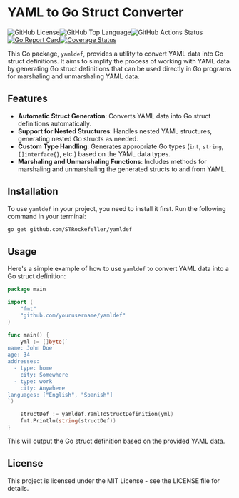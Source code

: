 # YAML to Go Struct Converter

![GitHub License](https://img.shields.io/github/license/STRockefeller/yamldef)![GitHub Top Language](https://img.shields.io/github/languages/top/STRockefeller/yamldef)![GitHub Actions Status](https://img.shields.io/github/actions/workflow/status/STRockefeller/yamldef/super-linter.yml)[![Go Report Card](https://goreportcard.com/badge/github.com/STRockefeller/go-linq)](https://goreportcard.com/report/github.com/STRockefeller/yamldef)[![Coverage Status](https://coveralls.io/repos/github/STRockefeller/go-linq/badge.svg?branch=main)](https://coveralls.io/github/STRockefeller/yamldef?branch=main)

This Go package, `yamldef`, provides a utility to convert YAML data into Go struct definitions. It aims to simplify the process of working with YAML data by generating Go struct definitions that can be used directly in Go programs for marshaling and unmarshaling YAML data.

## Features

- **Automatic Struct Generation**: Converts YAML data into Go struct definitions automatically.
- **Support for Nested Structures**: Handles nested YAML structures, generating nested Go structs as needed.
- **Custom Type Handling**: Generates appropriate Go types (`int`, `string`, `[]interface{}`, etc.) based on the YAML data types.
- **Marshaling and Unmarshaling Functions**: Includes methods for marshaling and unmarshaling the generated structs to and from YAML.

## Installation

To use `yamldef` in your project, you need to install it first. Run the following command in your terminal:

```bash
go get github.com/STRockefeller/yamldef
```

## Usage

Here's a simple example of how to use `yamldef` to convert YAML data into a Go struct definition:

```go
package main

import (
	"fmt"
	"github.com/yourusername/yamldef"
)

func main() {
	yml := []byte(`
name: John Doe
age: 34
addresses:
  - type: home
    city: Somewhere
  - type: work
    city: Anywhere
languages: ["English", "Spanish"]
`)

	structDef := yamldef.YamlToStructDefinition(yml)
	fmt.Println(string(structDef))
}
```

This will output the Go struct definition based on the provided YAML data.

## License

This project is licensed under the MIT License - see the LICENSE file for details.
